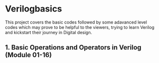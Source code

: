 # Verilogbasics
This project covers the basic codes followed by some adavanced level codes which may prove to be helpful to the viewers, trying to learn Verilog and kickstart their journey in Digital design.

## 1. Basic Operations and Operators in Verilog **(Module 01-16)**
